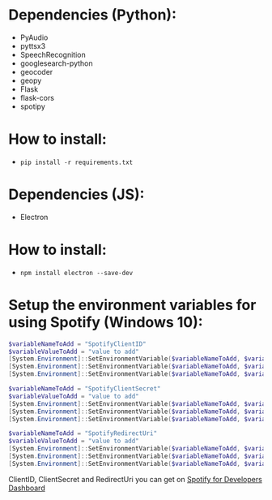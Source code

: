 # Dependencies (Python):
* PyAudio
* pyttsx3
* SpeechRecognition
* googlesearch-python
* geocoder 
* geopy
* Flask
* flask-cors
* spotipy

# How to install:
* `pip install -r requirements.txt`

# Dependencies (JS):
* Electron

# How to install:
* `npm install electron --save-dev`

# Setup the environment variables for using Spotify (Windows 10):
```PowerShell
$variableNameToAdd = "SpotifyClientID"
$variableValueToAdd = "value to add"
[System.Environment]::SetEnvironmentVariable($variableNameToAdd, $variableValueToAdd, [System.EnvironmentVariableTarget]::Machine)
[System.Environment]::SetEnvironmentVariable($variableNameToAdd, $variableValueToAdd, [System.EnvironmentVariableTarget]::Process)
[System.Environment]::SetEnvironmentVariable($variableNameToAdd, $variableValueToAdd, [System.EnvironmentVariableTarget]::User)

$variableNameToAdd = "SpotifyClientSecret"
$variableValueToAdd = "value to add"
[System.Environment]::SetEnvironmentVariable($variableNameToAdd, $variableValueToAdd, [System.EnvironmentVariableTarget]::Machine)
[System.Environment]::SetEnvironmentVariable($variableNameToAdd, $variableValueToAdd, [System.EnvironmentVariableTarget]::Process)
[System.Environment]::SetEnvironmentVariable($variableNameToAdd, $variableValueToAdd, [System.EnvironmentVariableTarget]::User)

$variableNameToAdd = "SpotifyRedirectUri"
$variableValueToAdd = "value to add"
[System.Environment]::SetEnvironmentVariable($variableNameToAdd, $variableValueToAdd, [System.EnvironmentVariableTarget]::Machine)
[System.Environment]::SetEnvironmentVariable($variableNameToAdd, $variableValueToAdd, [System.EnvironmentVariableTarget]::Process)
[System.Environment]::SetEnvironmentVariable($variableNameToAdd, $variableValueToAdd, [System.EnvironmentVariableTarget]::User)
```
ClientID, ClientSecret and RedirectUri you can get on [Spotify for Developers Dashboard](https://developer.spotify.com/dashboard)